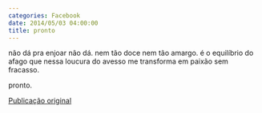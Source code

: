 ```yaml
---
categories: Facebook
date: 2014/05/03 04:00:00
title: pronto
---
```


não dá pra enjoar
não dá.
nem tão doce
nem tão amargo.
é o equilíbrio do afago
que nessa loucura do avesso
me transforma em paixão
sem fracasso.

pronto.

[Publicação original](https://www.facebook.com/permalink.php?story_fbid=1419098061693891&id=1418031755133855)
